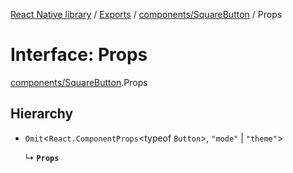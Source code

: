[React Native library](../index.md) / [Exports](../modules.md) / [components/SquareButton](../modules/components_SquareButton.md) / Props

# Interface: Props

[components/SquareButton](../modules/components_SquareButton.md).Props

## Hierarchy

- `Omit`\<`React.ComponentProps`\<typeof `Button`\>, ``"mode"`` \| ``"theme"``\>

  ↳ **`Props`**
